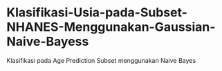 # Klasifikasi-Usia-pada-Subset-NHANES-Menggunakan-Gaussian-Naive-Bayess
Klasifikasi pada Age Prediction Subset menggunakan Naive Bayes
